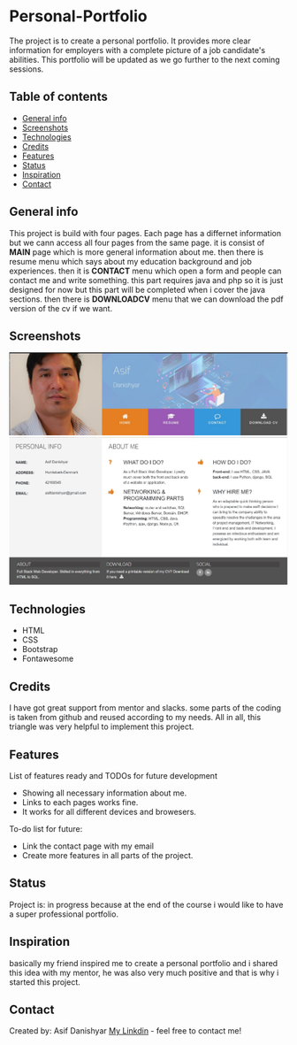 # Personal-Portfolio
 The project is to create a personal portfolio. It provides more clear information for employers with a complete picture of a job candidate's abilities. This portfolio will be updated as we go further to the next coming sessions.

## Table of contents
* [General info](#general-info)
* [Screenshots](#screenshots)
* [Technologies](#technologies)
* [Credits](#Credits)
* [Features](#features)
* [Status](#status)
* [Inspiration](#inspiration)
* [Contact](#contact)

## General info
This project is build with four pages. Each page has a differnet information but we cann access all four pages from the same page.
it is consist of **MAIN** page which is more general information about me. then there is resume menu which says about my education background and job experiences.
then it is **CONTACT** menu which open a form and people can contact me and write something. this part requires java and php so it is just designed for now but this part will be completed when i cover the java sections.
then there is **DOWNLOADCV** menu that we can download the pdf version of the cv if we want.

## Screenshots
![Example screenshot](https://github.com/asifdanishyar/Personal-Portfolio/blob/master/assets/screenshots/q1.JPG?raw=true)
![](https://github.com/asifdanishyar/Personal-Portfolio/blob/master/assets/screenshots/q2.JPG?raw=true)


## Technologies
* HTML
* CSS
* Bootstrap
* Fontawesome

## Credits
I have got great support from mentor and slacks. some parts of the coding is taken from github and reused according to my needs. All in all, this triangle was very helpful to implement this project.

## Features
List of features ready and TODOs for future development
* Showing all necessary information about me.
* Links to each pages works fine.
* It works for all different devices and browesers.

To-do list for future:
* Link the contact page with my email
* Create more features in all parts of the project.

## Status
Project is: in progress because at the end of the course i would like to have a super professional portfolio. 

## Inspiration
basically my friend inspired me to create a personal portfolio and i shared this idea with my mentor, he was also very much positive and that is why i started this project.

## Contact
Created by: Asif Danishyar [My Linkdin](https://www.linkedin.com/in/asif-danishyar-6026a7177//) - feel free to contact me!
